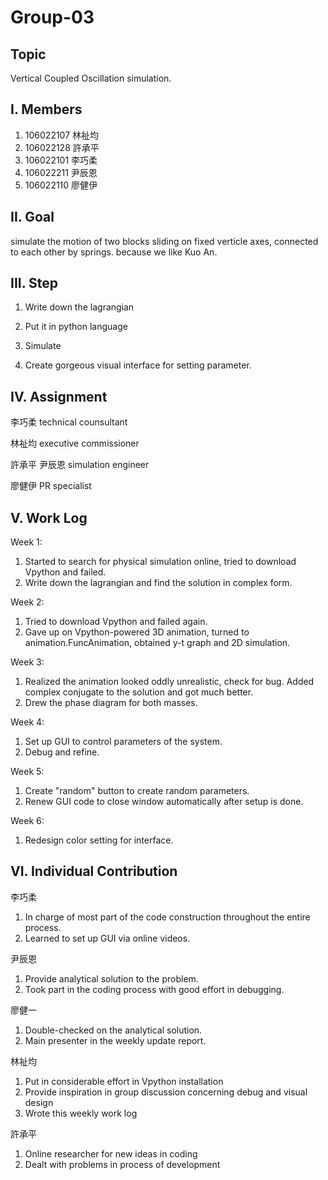 # Group-03

## Topic
Vertical Coupled Oscillation simulation.


## I. Members
1. 106022107 林祉均
2. 106022128 許承平
3. 106022101 李巧柔
4. 106022211 尹辰恩
5. 106022110 廖健伊


## II. Goal
simulate the motion of two blocks sliding on fixed verticle axes, connected to each other by springs. because we like Kuo An.

## III. Step
1. Write down the lagrangian

2. Put it in python language

3. Simulate

4. Create gorgeous visual interface for setting parameter.

## IV. Assignment

 李巧柔 technical counsultant
 
 林祉均 executive commissioner
 
 許承平 尹辰恩 simulation engineer
 
 廖健伊 PR specialist
 
## V. Work Log

 Week 1:
   1. Started to search for physical simulation online, tried to download Vpython and failed.
   2. Write down the lagrangian and find the solution in complex form.
   
 Week 2:
   1. Tried to download Vpython and failed again.
   2. Gave up on Vpython-powered 3D animation, turned to animation.FuncAnimation, obtained y-t graph and 2D simulation.
   
 Week 3:
   1. Realized the animation looked oddly unrealistic, check for bug. Added complex conjugate to the solution and got much better. 
   2. Drew the phase diagram for both masses.
   
 Week 4:
   1. Set up GUI to control parameters of the system.
   2. Debug and refine.
   
 Week 5:
   1. Create "random" button to create random parameters.
   2. Renew GUI code to close window automatically after setup is done.
   
 Week 6:
   1. Redesign color setting for interface.
   
 ## VI. Individual Contribution
 
 李巧柔 
   1. In charge of most part of the code construction throughout the entire process.
   2. Learned to set up GUI via online videos.
   
 尹辰恩
   1. Provide analytical solution to the problem.
   2. Took part in the coding process with good effort in debugging.
   
 廖健一
   1. Double-checked on the analytical solution.
   2. Main presenter in the weekly update report.
   
 林祉均
   1. Put in considerable effort in Vpython installation
   2. Provide inspiration in group discussion concerning debug and visual design
   3. Wrote this weekly work log
   
 許承平
   1. Online researcher for new ideas in coding
   2. Dealt with problems in process of development
   

